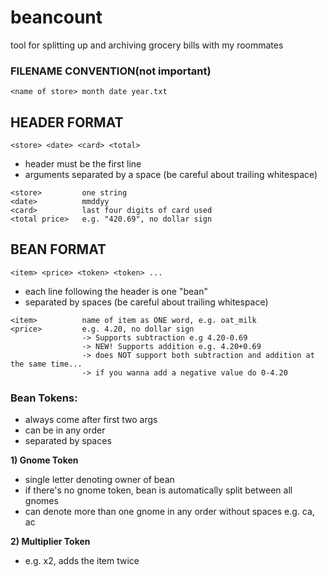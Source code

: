# beancount
tool for splitting up and archiving grocery bills with my roommates

### FILENAME CONVENTION(not important)
```
<name of store> month date year.txt
```

## HEADER FORMAT
```
<store> <date> <card> <total>
```
* header must be the first line
* arguments separated by a space (be careful about trailing whitespace)
```     
<store>         one string
<date>          mmddyy
<card>          last four digits of card used
<total price>   e.g. "420.69", no dollar sign
```

## BEAN FORMAT
```
<item> <price> <token> <token> ...
```
* each line following the header is one "bean"
* separated by spaces (be careful about trailing whitespace)

```
<item>          name of item as ONE word, e.g. oat_milk
<price>         e.g. 4.20, no dollar sign
                -> Supports subtraction e.g 4.20-0.69
                -> NEW! Supports addition e.g. 4.20+0.69
                -> does NOT support both subtraction and addition at the same time...
                -> if you wanna add a negative value do 0-4.20
```

### Bean Tokens:
* always come after first two args
* can be in any order
* separated by spaces

**1) Gnome Token**
* single letter denoting owner of bean
* if there's no gnome token, bean is automatically split between all gnomes
* can denote more than one gnome in any order without spaces e.g. ca, ac

**2) Multiplier Token**
* e.g. x2, adds the item twice
